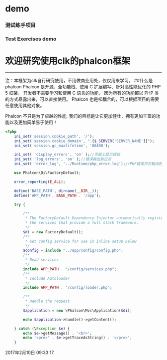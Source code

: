 # demo
### 测试练手项目
### Test Exercises demo
# 欢迎研究使用clk的phalcon框架

----
注：本框架为clk自行研究使用，不用做商业用处，仅仅用来学习。
##什么是phalcon
Phalcon 是开源、全功能栈、使用 C 扩展编写、针对高性能优化的 PHP 5 框架。 开发者不需要学习和使用 C 语言的功能， 因为所有的功能都以 PHP 类的方式暴露出来，可以直接使用。 Phalcon 也是松耦合的，可以根据项目的需要任意使用其他对象。

Phalcon 不只是为了卓越的性能, 我们的目标是让它更加健壮，拥有更加丰富的功能以及更加简单易于使用！
``` php
<?php
	ini_set('session.cookie_path', '/');
	ini_set('session.cookie_domain', ".{$_SERVER['SERVER_NAME']}");
	ini_set('session.gc_maxlifetime', '86400');

	ini_set( 'display_errors', 'on' );//页面上显示错误
	ini_set( 'log_errors', 'on' );//错误输出到日志
	ini_set( 'error_log', '../Runtime/php_error.log');//PHP错误日志输出到文件中

	use Phalcon\Di\FactoryDefault;

	error_reporting(E_ALL);

	define('BASE_PATH', dirname(__DIR__));
	define('APP_PATH', BASE_PATH . '/app');

	try {

	    /**
	     * The FactoryDefault Dependency Injector automatically registers
	     * the services that provide a full stack framework.
	     */
	    $di = new FactoryDefault();    
	    /**
	     * Get config service for use in inline setup below
	     */
	    $config = include "../app/config/config.php";
	    /**
	     * Read services
	     */
	    include APP_PATH . "/config/services.php";
	    /**
	     * Include Autoloader
	     */
	    include APP_PATH . '/config/loader.php';

	    /**
	     * Handle the request
	     */
	    $application = new \Phalcon\Mvc\Application($di);

	    echo $application->handle()->getContent();

	} catch (\Exception $e) {
	    echo $e->getMessage() . '<br>';
	    echo '<pre>' . $e->getTraceAsString() . '</pre>';
	}

```
2017年2月10日 09:33:17
